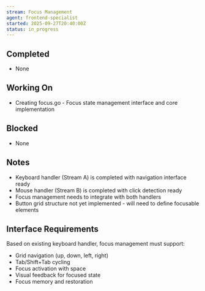 ```yaml
---
stream: Focus Management
agent: frontend-specialist
started: 2025-09-27T20:40:00Z
status: in_progress
---
```


## Completed
- None

## Working On
- Creating focus.go - Focus state management interface and core implementation

## Blocked
- None

## Notes
- Keyboard handler (Stream A) is completed with navigation interface ready
- Mouse handler (Stream B) is completed with click detection ready
- Focus management needs to integrate with both handlers
- Button grid structure not yet implemented - will need to define focusable elements

## Interface Requirements
Based on existing keyboard handler, focus management must support:
- Grid navigation (up, down, left, right)
- Tab/Shift+Tab cycling
- Focus activation with space
- Visual feedback for focused state
- Focus memory and restoration
